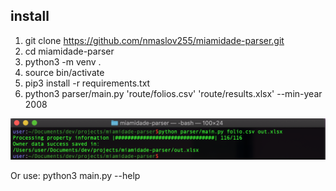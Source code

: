 ## install
1. git clone https://github.com/nmaslov255/miamidade-parser.git
2. cd miamidade-parser
3. python3 -m venv .
4. source bin/activate
5. pip3 install -r requirements.txt
6. python3 parser/main.py 'route/folios.csv' 'route/results.xlsx' --min-year 2008

![Shell](https://raw.githubusercontent.com/nmaslov255/hostfiles/master/miamidade-parser.png)

Or use: python3 main.py --help
